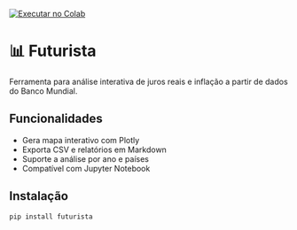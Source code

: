 [![Executar no Colab](https://colab.research.google.com/assets/colab-badge.svg)](https://colab.research.google.com/github/peder1981/futurista/blob/main/futurista_interativo.ipynb)

# 📊 Futurista

Ferramenta para análise interativa de juros reais e inflação a partir de dados do Banco Mundial.

## Funcionalidades

- Gera mapa interativo com Plotly
- Exporta CSV e relatórios em Markdown
- Suporte a análise por ano e países
- Compatível com Jupyter Notebook

## Instalação

```bash
pip install futurista


